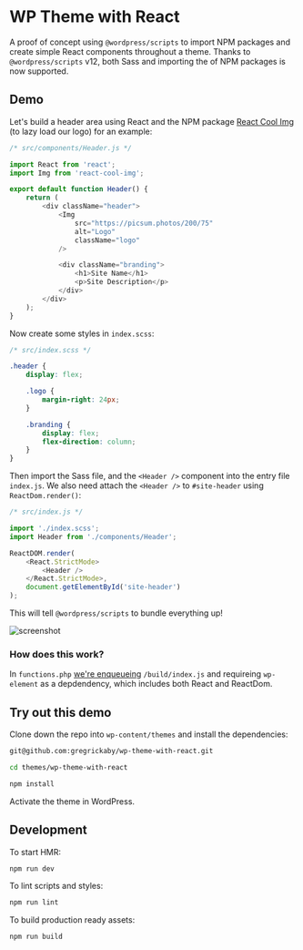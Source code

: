# WP Theme with React

A proof of concept using `@wordpress/scripts` to import NPM packages and create simple React components throughout a theme. Thanks to `@wordpress/scripts` v12, both Sass and importing the of NPM packages is now supported.

## Demo

Let's build a header area using React and the NPM package [React Cool Img](https://github.com/wellyshen/react-cool-img) (to lazy load our logo) for an example:

```js
/* src/components/Header.js */

import React from 'react';
import Img from 'react-cool-img';

export default function Header() {
	return (
		<div className="header">
			<Img
				src="https://picsum.photos/200/75"
				alt="Logo"
				className="logo"
			/>

			<div className="branding">
				<h1>Site Name</h1>
				<p>Site Description</p>
			</div>
		</div>
	);
}
```

Now create some styles in `index.scss`:

```scss
/* src/index.scss */

.header {
	display: flex;

	.logo {
		margin-right: 24px;
	}

	.branding {
		display: flex;
		flex-direction: column;
	}
}
```

Then import the Sass file, and the `<Header />` component into the entry file `index.js`. We also need attach the `<Header />` to `#site-header` using `ReactDom.render()`:

```js
/* src/index.js */

import './index.scss';
import Header from './components/Header';

ReactDOM.render(
	<React.StrictMode>
		<Header />
	</React.StrictMode>,
	document.getElementById('site-header')
);
```

This will tell `@wordpress/scripts` to bundle everything up!

![screenshot](https://dl.dropbox.com/s/jseox2sxbk84fko/Screenshot%202020-07-15%2014.57.27.png?dl=0)

### How does this work?

In `functions.php` [we're enqueueing](https://github.com/gregrickaby/wp-theme-with-react/blob/master/functions.php#L23) `/build/index.js` and requireing `wp-element` as a depdendency, which includes both React and ReactDom.

## Try out this demo

Clone down the repo into `wp-content/themes` and install the dependencies:

```bash
git@github.com:gregrickaby/wp-theme-with-react.git
```

```bash
cd themes/wp-theme-with-react
```

```bash
npm install
```

Activate the theme in WordPress.

## Development

To start HMR:

```bash
npm run dev
```

To lint scripts and styles:

```bash
npm run lint
```

To build production ready assets:

```bash
npm run build
```
